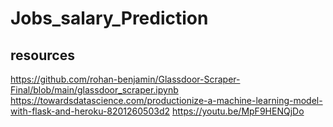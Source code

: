 # Jobs_salary_Prediction
## resources
https://github.com/rohan-benjamin/Glassdoor-Scraper-Final/blob/main/glassdoor_scraper.ipynb
https://towardsdatascience.com/productionize-a-machine-learning-model-with-flask-and-heroku-8201260503d2
https://youtu.be/MpF9HENQjDo
